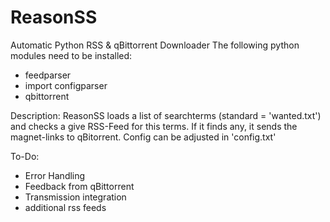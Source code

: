 # ReasonSS
Automatic Python RSS &amp; qBittorrent Downloader
The following python modules need to be installed:
- feedparser
- import configparser
- qbittorrent

Description:
ReasonSS loads a list of searchterms (standard = 'wanted.txt') and checks a give RSS-Feed for this terms.
If it finds any, it sends the magnet-links to qBitorrent.
Config can be adjusted in 'config.txt'

To-Do:
- Error Handling
- Feedback from qBittorrent
- Transmission integration
- additional rss feeds
